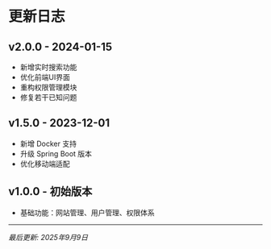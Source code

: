 # 更新日志

## v2.0.0 - 2024-01-15
- 新增实时搜索功能
- 优化前端UI界面
- 重构权限管理模块
- 修复若干已知问题

## v1.5.0 - 2023-12-01
- 新增 Docker 支持
- 升级 Spring Boot 版本
- 优化移动端适配

## v1.0.0 - 初始版本
- 基础功能：网站管理、用户管理、权限体系

---

*最后更新: 2025年9月9日*
